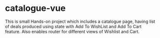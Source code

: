 # catalogue-vue
This is small Hands-on project which includes a catalogue page, having list of deals produced using state with Add To WishList and Add To Cart feature. Also enables router for different views of Wishlist and Cart.
